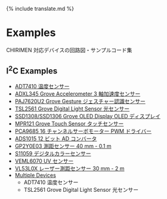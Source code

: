{% include translate.md %}

# Examples

CHIRIMEN 対応デバイスの回路図・サンプルコード集

<!--
## Basic examples

### GPIO

- Blink LED の点滅
- Button タクトスイッチ入力
- Polling Button ポーリングによるタクトスイッチ入力
- KP-IR412 人感センサー
- Multiple Blinks 複数の LED の点滅
- Multiple Buttons 複数のタクトスイッチの入力

[https://r.chirimen.org/examples#gpioExamples](https://r.chirimen.org/examples#gpioExamples)
-->

## I<sup>2</sup>C Examples

<!-- - i2cdetect スレーブアドレスの確認 -->

- [ADT7410 温度センサー](adt7410)
- [ADXL345 Grove Accelerometer 3 軸加速度センサー](adxl345)
- [PAJ7620U2 Grove Gesture ジェスチャー認識センサー](paj7620)
- [TSL2561 Grove Digital Light Sensor 光センサー](tsl2561)
- [SSD1308/SSD1306 Grove OLED Display OLED ディスプレイ](ssd1308)
- [MPR121 Grove Touch Sensor タッチセンサー](mpr121)
- [PCA9685 16 チャンネルサーボモーター PWM ドライバー](pca9685)
- [ADS1015 12 ビット AD コンバータ](ads1015)
- [GP2Y0E03 測距センサー 40 mm - 0.1 m](gp2y0e03)
- [S11059 デジタルカラーセンサー](s11059)
- [VEML6070 UV センサー](veml6070)
- [VL53L0X レーザー測距センサー 30 mm - 2 m](vl53l0x)
- [Multiple Devices](multiple-devices)
  - ADT7410 温度センサー
  - TSL2561 Grove Digital Light Sensor 光センサー

<!--
## Advanced examples

[https://r.chirimen.org/examples#advanced](https://r.chirimen.org/examples#advanced)
-->
